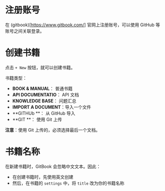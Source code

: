 # 注册账号
在 (gitbook)[https://www.gitbook.com/] 官网上注册账号，可以使用 GitHub 等账号之间关联登录。

# 创建书籍
点击 `+ New` 按钮，就可以创建书籍。

书籍类型：
- **BOOK & MANUAL**： 普通书籍
- **API DOCUMENTATIO**： API 文档
- **KNOWLEDGE BASE**： 问题汇总
- **IMPORT A DOCUMENT**：导入一个文件
- **GITHUb **： 从 GitHub 导入
- **GIT **： 使用 Git 上传

**注意**：使用 Git 上传的，必须选择最后一个文档。

# 书籍名称
在新建书籍时，GitBook 会忽略中文文本。因此：
- 在创建书籍时，先使用英文创建
- 然后，在书籍的 `settings` 中，将 `title` 改为你的书籍名称